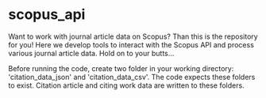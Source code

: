 # scopus_api
Want to work with journal article data on Scopus? Than this is the repository for you! Here we develop tools to interact with the Scopus API and process various journal article data. Hold on to your butts...

Before running the code, create two folder in your working directory: 'citation_data_json' and 'citation_data_csv'. The code expects these folders to exist. Citation article and citing work data are written to these folders.
